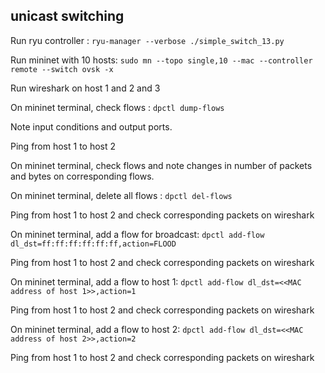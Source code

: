 ## unicast switching ##

Run ryu controller : `ryu-manager --verbose ./simple_switch_13.py`

Run mininet with 10 hosts: `sudo mn --topo single,10 --mac --controller remote --switch ovsk -x`

Run wireshark on host 1 and 2 and 3

On mininet terminal, check flows : `dpctl dump-flows`

Note input conditions and output ports.

Ping from host 1 to host 2

On mininet terminal, check flows and note changes in number of packets and bytes on corresponding flows.

On mininet terminal, delete all flows : `dpctl del-flows`

Ping from host 1 to host 2 and check corresponding packets on wireshark

On mininet terminal, add a flow for broadcast: `dpctl add-flow dl_dst=ff:ff:ff:ff:ff:ff,action=FLOOD`

Ping from host 1 to host 2 and check corresponding packets on wireshark

On mininet terminal, add a flow to host 1: `dpctl add-flow dl_dst=<<MAC address of host 1>>,action=1`

Ping from host 1 to host 2 and check corresponding packets on wireshark

On mininet terminal, add a flow to host 2: `dpctl add-flow dl_dst=<<MAC address of host 2>>,action=2`

Ping from host 1 to host 2 and check corresponding packets on wireshark


